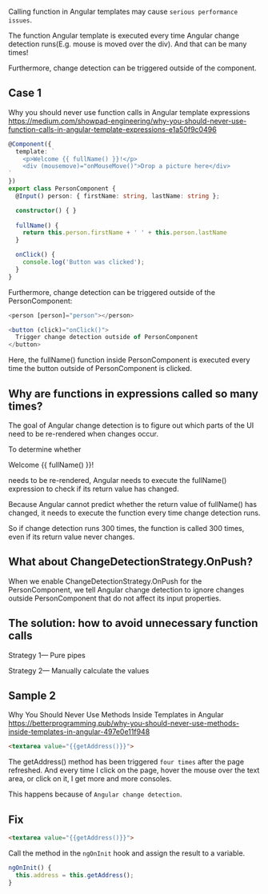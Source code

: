 Calling function in Angular templates may cause `serious performance issues`.

The function Angular template is executed every time Angular change detection runs(E.g. mouse is moved over the div). And that can be many times!

Furthermore, change detection can be triggered outside of the component.


## Case 1 
Why you should never use function calls in Angular template expressions
https://medium.com/showpad-engineering/why-you-should-never-use-function-calls-in-angular-template-expressions-e1a50f9c0496

```ts
@Component({
  template: `
    <p>Welcome {{ fullName() }}!</p>
    <div (mousemove)="onMouseMove()">Drop a picture here</div>
`
})
export class PersonComponent {
  @Input() person: { firstName: string, lastName: string };

  constructor() { }
  
  fullName() {
    return this.person.firstName + ' ' + this.person.lastName
  }

  onClick() {
    console.log('Button was clicked');
  }
}
```

Furthermore, change detection can be triggered outside of the PersonComponent:
```ts
<person [person]="person"></person>

<button (click)="onClick()">
  Trigger change detection outside of PersonComponent
</button>
```
Here, the fullName() function inside PersonComponent is executed every time the button outside of PersonComponent is clicked.

## Why are functions in expressions called so many times?
The goal of Angular change detection is to figure out which parts of the UI need to be re-rendered when changes occur.

To determine whether <p>Welcome {{ fullName() }}!</p> needs to be re-rendered, Angular needs to execute the fullName() expression to check if its return value has changed.

Because Angular cannot predict whether the return value of fullName() has changed, it needs to execute the function every time change detection runs.

So if change detection runs 300 times, the function is called 300 times, even if its return value never changes.

## What about ChangeDetectionStrategy.OnPush?
When we enable ChangeDetectionStrategy.OnPush for the PersonComponent, we tell Angular change detection to ignore changes outside PersonComponent that do not affect its input properties.

## The solution: how to avoid unnecessary function calls
Strategy 1— Pure pipes

Strategy 2— Manually calculate the values



## Sample 2 
Why You Should Never Use Methods Inside Templates in Angular
https://betterprogramming.pub/why-you-should-never-use-methods-inside-templates-in-angular-497e0e11f948

```html
<textarea value="{{getAddress()}}">
```

The getAddress() method has been triggered `four times` after the page refreshed. 
And every time I click on the page, hover the mouse over the text area, or click on it, I get more and more consoles.

This happens because of `Angular change detection`.


## Fix
```html
<textarea value="{{getAddress()}}">
```
Call the method in the `ngOnInit` hook and assign the result to a variable.
```ts
ngOnInit() {
  this.address = this.getAddress();
}
```
